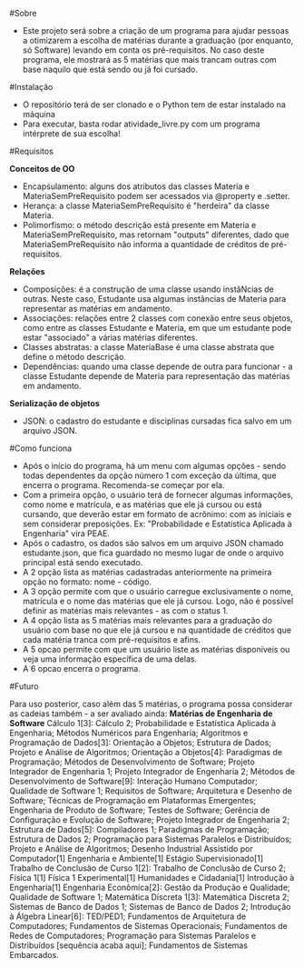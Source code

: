 #Sobre

- Este projeto será sobre a criação de um programa para ajudar pessoas a otimizarem a escolha de matérias durante a graduação (por enquanto, só Software) levando em conta os pré-requisitos. No caso deste programa, ele mostrará as 5 matérias que mais trancam outras com base naquilo que está sendo ou já foi cursado.

#Instalação

- O repositório terá de ser clonado e o Python tem de estar instalado na máquina
- Para executar, basta rodar atividade_livre.py com um programa intérprete de sua escolha!

#Requisitos

**Conceitos de OO**
- Encapsulamento: alguns dos atributos das classes Materia e MateriaSemPreRequisito podem ser acessados via @property e .setter.
- Herança: a classe MateriaSemPreRequisito é "herdeira" da classe Materia.
- Polimorfismo: o método descrição está presente em Materia e MateriaSemPreRequisito, mas retornam "outputs" diferentes, dado que MateriaSemPreRequisito não informa a quantidade de créditos de pré-requisitos.

**Relações**
- Composições: é a construção de uma classe usando instâNcias de outras. Neste caso, Estudante usa algumas instâncias de Materia para representar as matérias em andamento.
- Associações: relações entre 2 classes com conexão entre seus objetos, como entre as classes Estudante e Materia, em que um estudante pode estar "associado" a várias matérias diferentes.
- Classes abstratas: a classe MateriaBase é uma classe abstrata que define o método descrição.
- Dependências: quando uma classe depende de outra para funcionar - a classe Estudante depende de Materia para representação das matérias em andamento.

**Serialização de objetos**
- JSON: o cadastro do estudante e disciplinas cursadas fica salvo em um arquivo JSON.

#Como funciona

- Após o início do programa, há um menu com algumas opções - sendo todas dependentes da opção número 1 com exceção da última, que encerra o programa. Recomenda-se começar por ela.
- Com a primeira opção, o usuário terá de fornecer algumas informações, como nome e matrícula, e as matérias que ele já cursou ou está cursando, que deverão estar em formato de acrônimo: com as iniciais e sem considerar preposições. Ex: "Probabilidade e Estatística Aplicada à Engenharia" vira PEAE.
- Após o cadastro, os dados são salvos em um arquivo JSON chamado estudante.json, que fica guardado no mesmo lugar de onde o arquivo principal está sendo executado.
- A 2 opção lista as matérias cadastradas anteriormente na primeira opção no formato: nome - código.
- A 3 opção permite com que o usuário carregue exclusivamente o nome, matrícula e o nome das matérias que ele já cursou. Logo, não é possível definir as matérias mais relevantes - as com o status 1.
- A 4 opção lista as 5 matérias mais relevantes para a graduação do usuário com base no que ele já cursou e na quantidade de créditos que cada matéria tranca com pré-requisitos e afins.
- A 5 opcao permite com que um usuário liste as matérias disponíveis ou veja uma informação específica de uma delas.
- A 6 opcao encerra o programa.

#Futuro

Para uso posterior, caso além das 5 matérias, o programa possa considerar as cadeias também - a ser avaliado ainda:
**Matérias de Engenharia de Software**
Cálculo 1[3]: Cálculo 2; Probabilidade e Estatística Aplicada à Engenharia; Métodos Numéricos para Engenharia; 
Algoritmos e Programação de Dados[3]: Orientação a Objetos; Estrutura de Dados; Projeto e Análise de Algoritmos;
Orientação a Objetos[4]: Paradigmas de Programação; Métodos de Desenvolvimento de Software; Projeto Integrador de Engenharia 1; Projeto Integrador de Engenharia 2; 
Métodos de Desenvolvimento de Software[9]: Interação Humano Computador; Qualidade de Software 1; Requisitos de Software; Arquitetura e Desenho de Software; Técnicas de Programação em Plataformas Emergentes; Engenharia de Produto de Software; Testes de Software; Gerência de Configuração e Evolução de Software; Projeto Integrador de Engenharia 2; 
Estrutura de Dados[5]: Compiladores 1; Paradigmas de Programação; Estrutura de Dados 2; Programação para Sistemas Paralelos e Distribuídos; Projeto e Análise de Algoritmos;
Desenho Industrial Assistido por Computador[1]
Engenharia e Ambiente[1]
Estágio Supervisionado[1]
Trabalho de Conclusão de Curso 1[2]: Trabalho de Conclusão de Curso 2;
Física 1[1]
Física 1 Experimental[1]
Humanidades e Cidadania[1]
Introdução à Engenharia[1]
Engenharia Econômica[2]: Gestão da Produção e Qualidade; Qualidade de Software 1;
Matemática Discreta 1[3]: Matemática Discreta 2; Sistemas de Banco de Dados 1; Sistemas de Banco de Dados 2;
Introdução à Álgebra Linear[6]: TED/PED1; Fundamentos de Arquitetura de Computadores; Fundamentos de Sistemas Operacionais; Fundamentos de Redes de Computadores; Programação para Sistemas Paralelos e Distribuídos [sequência acaba aqui]; Fundamentos de Sistemas Embarcados.